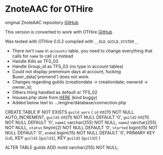 ZnoteAAC for OTHire
========

original ZnoteAAC repository [GitHub](https://github.com/Znote/ZnoteAAC)

This version is converted to work with OTHire [GitHub](https://github.com/Znote/ZnoteAAC)

Was tested with OTHire 0.0.2 compiled with `__OLD_GUILD_SYSTEM__`

* There isn't `name` in `accounts` table, you need to change everything that calls for `name` to call `id` instead
* Handle Kills as TFS_03
* Handle Group_id as TFS_03 (no type in account tables)
* Could not display premmium days at account, fucking $user_data['premend'] does not work.
* Changes regarding guilds (creationdata -> creationdate; ownerid -> owner_id;
* Others thing handled as default or TFS_02
* Houses.php stole from [HERE](http://otland.net/threads/znote-aac-converted-to-7-6-servers.217823/) (kind buggy)
* Added below text to .../engine/database/connection.php

CREATE TABLE IF NOT EXISTS `guild_wars` (
  `id` int(11) NOT NULL AUTO_INCREMENT,
  `guild1` int(11) NOT NULL DEFAULT '0',
  `guild2` int(11) NOT NULL DEFAULT '0',
  `name1` varchar(255) NOT NULL,
  `name2` varchar(255) NOT NULL,
  `status` tinyint(2) NOT NULL DEFAULT '0',
  `started` bigint(15) NOT NULL DEFAULT '0',
  `ended` bigint(15) NOT NULL DEFAULT '0',
  PRIMARY KEY (`id`),
  KEY `guild1` (`guild1`),
  KEY `guild2` (`guild2`)
)

ALTER TABLE guilds
  ADD motd varchar(255) NOT NULL;